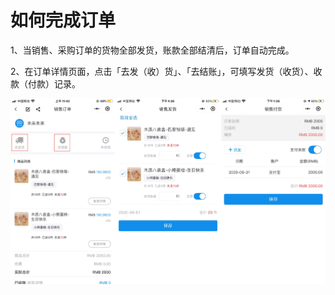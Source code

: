 # 如何完成订单

1、当销售、采购订单的货物全部发货，账款全部结清后，订单自动完成。

2、在订单详情页面，点击「去发（收）货」、「去结账」，可填写发货（收货）、收款（付款）记录。

<img src="..\..\image\小程序\订单管理\03-如何完成订单01.jpg" alt="PNG" style="zoom:50%;" />

